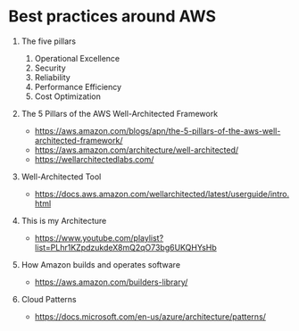 # Best practices around AWS

1. The five pillars
    1. Operational Excellence
    1. Security
    1. Reliability
    1. Performance Efficiency
    1. Cost Optimization

1. The 5 Pillars of the AWS Well-Architected Framework
    - https://aws.amazon.com/blogs/apn/the-5-pillars-of-the-aws-well-architected-framework/
    - https://aws.amazon.com/architecture/well-architected/
    - https://wellarchitectedlabs.com/

1. Well-Architected Tool
    - https://docs.aws.amazon.com/wellarchitected/latest/userguide/intro.html

1. This is my Architecture
    - https://www.youtube.com/playlist?list=PLhr1KZpdzukdeX8mQ2qO73bg6UKQHYsHb

1. How Amazon builds and operates software
    - https://aws.amazon.com/builders-library/

1. Cloud Patterns
    - https://docs.microsoft.com/en-us/azure/architecture/patterns/